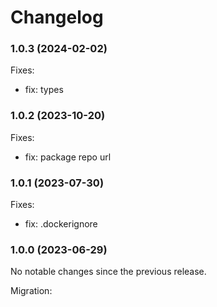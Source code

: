 # Changelog

### 1.0.3 (2024-02-02)

Fixes:

-   fix: types

### 1.0.2 (2023-10-20)

Fixes:

-   fix: package repo url

### 1.0.1 (2023-07-30)

Fixes:

-   fix: .dockerignore

### 1.0.0 (2023-06-29)

No notable changes since the previous release.

Migration:
